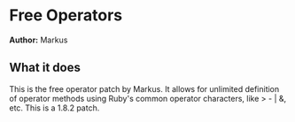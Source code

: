 # Free Operators

**Author:** Markus

## What it does

This is the free operator patch by Markus. It allows for unlimited definition of operator methods using Ruby's common operator characters, like > - | &, etc. This is a 1.8.2 patch.